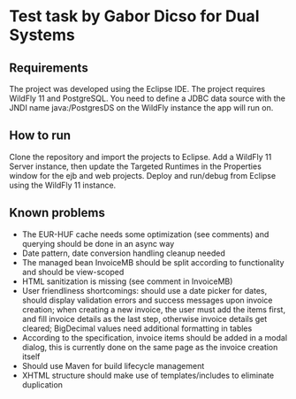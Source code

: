 # Test task by Gabor Dicso for Dual Systems

## Requirements

The project was developed using the Eclipse IDE. The project requires WildFly 11 and PostgreSQL. You need to define a JDBC data source with the JNDI name java:/PostgresDS on the WildFly instance the app will run on.

## How to run

Clone the repository and import the projects to Eclipse. Add a WildFly 11 Server instance, then update the Targeted Runtimes in the Properties window for the ejb and web projects. Deploy and run/debug from Eclipse using the WildFly 11 instance.

## Known problems

- The EUR-HUF cache needs some optimization (see comments) and querying should be done in an async way
- Date pattern, date conversion handling cleanup needed
- The managed bean InvoiceMB should be split according to functionality and should be view-scoped
- HTML sanitization is missing (see comment in InvoiceMB)
- User friendliness shortcomings: should use a date picker for dates, should display validation errors and success messages upon invoice creation; when creating a new invoice, the user must add the items first, and fill invoice details as the last step, otherwise invoice details get cleared; BigDecimal values need additional formatting in tables
- According to the specification, invoice items should be added in a modal dialog, this is currently done on the same page as the invoice creation itself
- Should use Maven for build lifecycle management
- XHTML structure should make use of templates/includes to eliminate duplication

